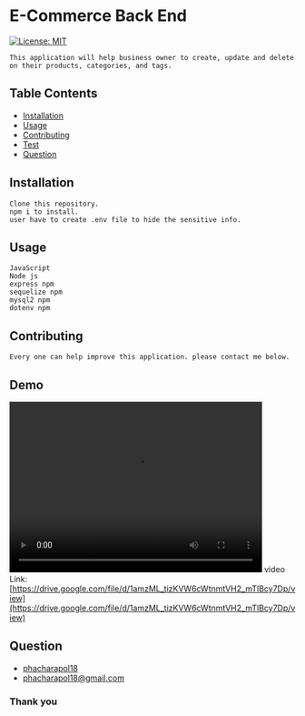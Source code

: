 # E-Commerce Back End 
[![License: MIT](https://img.shields.io/badge/License-MIT-yellow.svg)](https://opensource.org/licenses/MIT)
    
    This application will help business owner to create, update and delete on their products, categories, and tags.

## Table Contents
  - [Installation](#installation)
  - [Usage](#usage)
  - [Contributing](#contributing)
  - [Test](#test)
  - [Question](#question)

<a name="installation"></a>
## Installation
    Clone this repository.
    npm i to install.
    user have to create .env file to hide the sensitive info.
<a name="usage"></a>
## Usage
    JavaScript
    Node js
    express npm
    sequelize npm
    mysql2 npm
    dotenv npm
   

<a name="contributing"></a>
## Contributing
    Every one can help improve this application. please contact me below.
<a name="test"></a>
## Demo
<video  width="445" height="300" controls
 src="video/api-walk-through.mp4" type="video/mp4">
</video>
video Link: [https://drive.google.com/file/d/1amzML_tizKVW6cWtnmtVH2_mTlBcy7Dp/view](https://drive.google.com/file/d/1amzML_tizKVW6cWtnmtVH2_mTlBcy7Dp/view)
<a name="question"></a>
## Question
- [phacharapol18](https://github.com/phacharapol18)
- <a href = "mailto:phacharapol18@gmail.com" target = "_blank">phacharapol18@gmail.com</a>
### Thank you
    